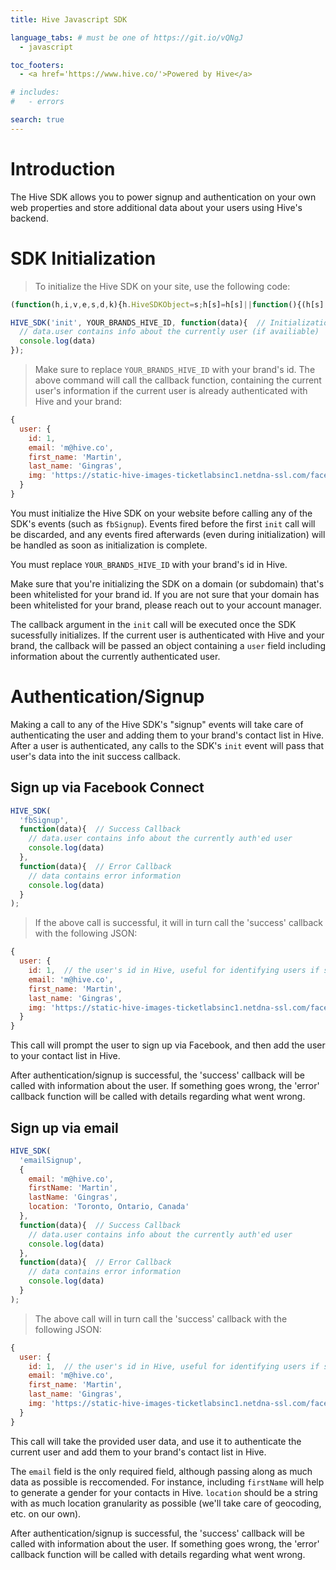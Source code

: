 ```yaml
---
title: Hive Javascript SDK

language_tabs: # must be one of https://git.io/vQNgJ
  - javascript

toc_footers:
  - <a href='https://www.hive.co/'>Powered by Hive</a>

# includes:
#   - errors

search: true
---
```


# Introduction

The Hive SDK allows you to power signup and authentication on your own web properties and store additional data about your users using Hive's backend.

# SDK Initialization

> To initialize the Hive SDK on your site, use the following code:

```javascript
(function(h,i,v,e,s,d,k){h.HiveSDKObject=s;h[s]=h[s]||function(){(h[s].q=h[s].q||[]).push(arguments)},d=i.createElement(v),k=i.getElementsByTagName(v)[0];d.async=1;d.id=s;d.src=e+'?r='+parseInt(new Date()/60000);k.parentNode.insertBefore(d,k)})(window,document,'script','https://cdn-prod.hive.co/static/js/sdk-loader.js','HIVE_SDK')

HIVE_SDK('init', YOUR_BRANDS_HIVE_ID, function(data){  // Initialization success callback
  // data.user contains info about the currently user (if availiable)
  console.log(data)
});

```

> Make sure to replace `YOUR_BRANDS_HIVE_ID` with your brand's id. The above command will call the callback function, containing the current user's information if the current user is already authenticated with Hive and your brand:

```js
{
  user: {
    id: 1,
    email: 'm@hive.co',
    first_name: 'Martin',
    last_name: 'Gingras',
    img: 'https://static-hive-images-ticketlabsinc1.netdna-ssl.com/facebook/c_fill,g_faces,h_150,q_30,w_150/502428349.jpg'
  }
}
```

You must initialize the Hive SDK on your website before calling any of the SDK's events (such as <code>fbSignup</code>). Events fired before the first <code>init</code> call will be discarded, and any events fired afterwards (even during initialization) will be handled as soon as initialization is complete.

<aside class='notice'>
You must replace <code>YOUR_BRANDS_HIVE_ID</code> with your brand's id in Hive.
</aside>

Make sure that you're initializing the SDK on a domain (or subdomain) that's been whitelisted for your brand id. If you are not sure that your domain has been whitelisted for your brand, please reach out to your account manager.

The callback argument in the <code>init</code> call will be executed once the SDK sucessfully initializes. If the current user is authenticated with Hive and your brand, the callback will be passed an object containing a <code>user</code> field including information about the currently authenticated user.

# Authentication/Signup

Making a call to any of the Hive SDK's "signup" events will take care of authenticating the user and adding them to your brand's contact list in Hive. After a user is authenticated, any calls to the SDK's <code>init</code> event will pass that user's data into the init success callback.

## Sign up via Facebook Connect

```javascript
HIVE_SDK(
  'fbSignup',
  function(data){  // Success Callback
    // data.user contains info about the currently auth'ed user
    console.log(data)
  },
  function(data){  // Error Callback
    // data contains error information
    console.log(data)
  }
);

```

> If the above call is successful, it will in turn call the 'success' callback with the following JSON:

```js
{
  user: {
    id: 1,  // the user's id in Hive, useful for identifying users if saved within your application
    email: 'm@hive.co',
    first_name: 'Martin',
    last_name: 'Gingras',
    img: 'https://static-hive-images-ticketlabsinc1.netdna-ssl.com/facebook/c_fill,g_faces,h_150,q_30,w_150/502428349.jpg'
  }
}
```

This call will prompt the user to sign up via Facebook, and then add the user to your contact list in Hive.

After authentication/signup is successful, the 'success' callback will be called with information about the user. If something goes wrong, the 'error' callback function will be called with details regarding what went wrong.


## Sign up via email

```javascript
HIVE_SDK(
  'emailSignup',
  {
    email: 'm@hive.co',
    firstName: 'Martin',
    lastName: 'Gingras',
    location: 'Toronto, Ontario, Canada'
  },
  function(data){  // Success Callback
    // data.user contains info about the currently auth'ed user
    console.log(data)
  },
  function(data){  // Error Callback
    // data contains error information
    console.log(data)
  }
);
```

> The above call will in turn call the 'success' callback with the following JSON:

```js
{
  user: {
    id: 1,  // the user's id in Hive, useful for identifying users if saved within your application
    email: 'm@hive.co',
    first_name: 'Martin',
    last_name: 'Gingras',
    img: 'https://static-hive-images-ticketlabsinc1.netdna-ssl.com/facebook/c_fill,g_faces,h_150,q_30,w_150/502428349.jpg'
  }
}
```

This call will take the provided user data, and use it to authenticate the current user and add them to your brand's contact list in Hive.

The <code>email</code> field is the only required field, although passing along as much data as possible is reccomended. For instance, including <code>firstName</code> will help to generate a gender for your contacts in Hive. <code>location</code> should be a string with as much location granularity as possible (we'll take care of geocoding, etc. on our own).

After authentication/signup is successful, the 'success' callback will be called with information about the user. If something goes wrong, the 'error' callback function will be called with details regarding what went wrong.

